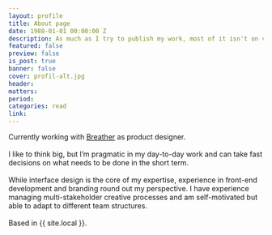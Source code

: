 ```yaml
---
layout: profile
title: About page
date: 1988-01-01 00:00:00 Z
description: As much as I try to publish my work, most of it isn't on view here. Learn more about where I’ve worked and what I’ve been up to for the past few years.
featured: false
preview: false
is_post: true
banner: false
cover: profil-alt.jpg
header:
matters:
period:
categories: read
link:
---
```


Currently working with [Breather](https://breather.com) as product designer.
<br><br>
I like to think big, but I’m pragmatic in my day-to-day work and can take fast decisions on what needs to be done in the short term.
<br><br>
While interface design is the core of my expertise, experience in front-end development and branding round out my perspective. I have experience managing multi-stakeholder creative processes and am self-motivated but able to adapt to different team structures.
<br><br>
Based in {{ site.local }}.
